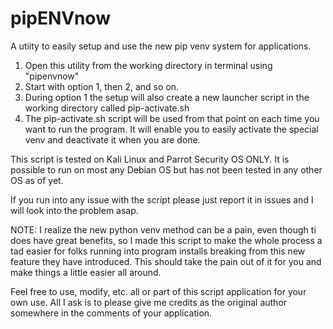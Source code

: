 # pipENVnow
A utiity to easily setup and use the new pip venv system for applications.

1. Open this utility from the working directory in terminal using "pipenvnow"
2. Start with option 1, then 2, and so on.
3. During option 1 the setup will also create a new launcher script in the working directory called pip-activate.sh
4. The pip-activate.sh script will be used from that point on each time you want to run the program. It will enable you to easily activate the special venv and deactivate it when you are done.

This script is tested on Kali Linux and Parrot Security OS ONLY. It is possible to run on most any Debian OS
but has not been tested in any other OS as of yet.

If you run into any issue with the script please just report it in issues and I will look into the problem asap.

NOTE: I realize the new python venv method can be a pain, even though ti does have great benefits, so I made this
script to make the whole process a tad easier for folks running into program installs breaking from this new feature
they have introduced. This should take the pain out of it for you and make things a little easier all around.

Feel free to use, modify, etc. all or part of this script application for your own use. All I ask is to please give
me credits as the original author somewhere in the comments of your application.
